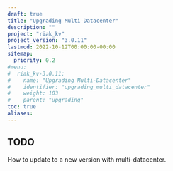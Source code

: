 ```yaml
---
draft: true
title: "Upgrading Multi-Datacenter"
description: ""
project: "riak_kv"
project_version: "3.0.11"
lastmod: 2022-10-12T00:00:00-00:00
sitemap:
  priority: 0.2
#menu:
#  riak_kv-3.0.11:
#    name: "Upgrading Multi-Datacenter"
#    identifier: "upgrading_multi_datacenter"
#    weight: 103
#    parent: "upgrading"
toc: true
aliases:
---
```


## TODO

How to update to a new version with multi-datacenter.

